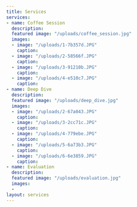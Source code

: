```yaml
---
title: Services
services:
- name: Coffee Session
  description: 
  featured image: "/uploads/coffee_session.jpg"
  images:
  - image: "/uploads/1-7b357d.JPG"
    caption: 
  - image: "/uploads/2-58566f.JPG"
    caption: 
  - image: "/uploads/3-91210b.JPG"
    caption: 
  - image: "/uploads/4-e510c7.JPG"
    caption: 
- name: Deep Dive
  description: 
  featured image: "/uploads/deep_dive.jpg"
  images:
  - image: "/uploads/2-67a043.JPG"
    caption: 
  - image: "/uploads/3-2cc71c.JPG"
    caption: 
  - image: "/uploads/4-779ebe.JPG"
    caption: 
  - image: "/uploads/5-6a73b3.JPG"
    caption: 
  - image: "/uploads/6-6e3859.JPG"
    caption: 
- name: Evaluation
  description: 
  featured image: "/uploads/evaluation.jpg"
  images:
  - 
layout: services
---
```


